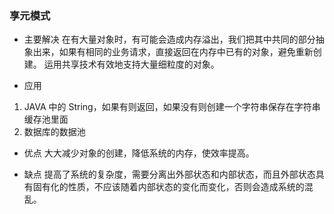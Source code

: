 ### 享元模式


+ 主要解决
在有大量对象时，有可能会造成内存溢出，我们把其中共同的部分抽象出来，如果有相同的业务请求，直接返回在内存中已有的对象，避免重新创建。
运用共享技术有效地支持大量细粒度的对象。

+ 应用
1. JAVA 中的 String，如果有则返回，如果没有则创建一个字符串保存在字符串缓存池里面
2. 数据库的数据池

+ 优点
大大减少对象的创建，降低系统的内存，使效率提高。
  
+ 缺点
提高了系统的复杂度，需要分离出外部状态和内部状态，而且外部状态具有固有化的性质，不应该随着内部状态的变化而变化，否则会造成系统的混乱。